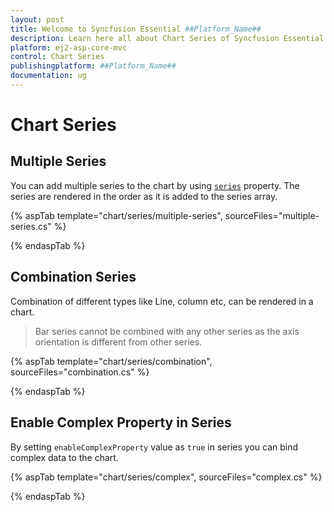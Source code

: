 ```yaml
---
layout: post
title: Welcome to Syncfusion Essential ##Platform_Name##
description: Learn here all about Chart Series of Syncfusion Essential ##Platform_Name## widgets based on HTML5 and jQuery.
platform: ej2-asp-core-mvc
control: Chart Series
publishingplatform: ##Platform_Name##
documentation: ug
---
```



# Chart Series

## Multiple Series

You can add multiple series to the chart by using [`series`](https://help.syncfusion.com/cr/aspnetmvc-js2/Syncfusion.EJ2.Charts.ChartSeries.html) property.
The series are rendered in the order as it is added to the series array.

{% aspTab template="chart/series/multiple-series", sourceFiles="multiple-series.cs" %}

{% endaspTab %}

## Combination Series

Combination of different types like Line, column etc, can be rendered in a chart.

>Bar series cannot be combined with any other series as the axis orientation is different from other series.

{% aspTab template="chart/series/combination", sourceFiles="combination.cs" %}

{% endaspTab %}

## Enable Complex Property in Series

By setting `enableComplexProperty` value as `true` in series you can bind complex data to the chart.

{% aspTab template="chart/series/complex", sourceFiles="complex.cs" %}

{% endaspTab %}